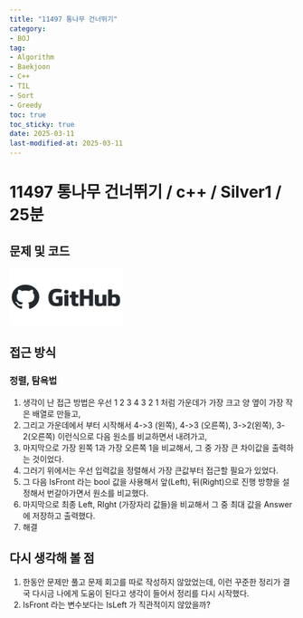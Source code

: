 ```yaml
---
title: "11497 통나무 건너뛰기"
category:
- BOJ
tag:
- Algorithm
- Baekjoon
- C++
- TIL
- Sort
- Greedy
toc: true
toc_sticky: true
date: 2025-03-11
last-modified-at: 2025-03-11
---
```


#   11497 통나무 건너뛰기 / c++ / Silver1 / 25분

## 문제 및 코드   
[<img src="https://github.com/Sho1007/sho1007.github.io/blob/main/assets/images/github-logo-vector.png?raw=true" width="200" height="100"/>](https://github.com/Sho1007/Algorithm/tree/main/%EB%B0%B1%EC%A4%80/Silver/11497.%E2%80%85%ED%86%B5%EB%82%98%EB%AC%B4%E2%80%85%EA%B1%B4%EB%84%88%EB%9B%B0%EA%B8%B0)

## 접근 방식
### 정렬, 탐욕법
1. 생각이 난 접근 방법은 우선 1 2 3 4 3 2 1 처럼 가운데가 가장 크고 양 옆이 가장 작은 배열로 만들고,
2. 그리고 가운데에서 부터 시작해서 4->3 (왼쪽), 4->3 (오른쪽), 3->2(왼쪽), 3-2(오른쪽) 이런식으로 다음 원소를 비교하면서 내려가고,
3. 마지막으로 가장 왼쪽 1과 가장 오른쪽 1을 비교해서, 그 중 가장 큰 차이값을 출력하는 것이었다.
4. 그러기 위에서는 우선 입력값을 정렬해서 가장 큰값부터 접근할 필요가 있었다.
5. 그 다음 IsFront 라는 bool 값을 사용해서 앞(Left), 뒤(Right)으로 진행 방향을 설정해서 번갈아가면서 원소를 비교했다.
6. 마지막으로 최종 Left, RIght (가장자리 값들)을 비교해서 그 중 최대 값을 Answer에 저장하고 출력했다.
7. 해결 

## 다시 생각해 볼 점
1. 한동안 문제만 풀고 문제 회고를 따로 작성하지 않았었는데, 이런 꾸준한 정리가 결국 다시금 나에게 도움이 된다고 생각이 들어서 정리를 다시 시작했다.
2. IsFront 라는 변수보다는 IsLeft 가 직관적이지 않았을까? 